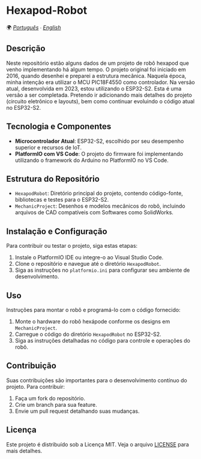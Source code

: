 # Hexapod-Robot

🌍 *[Português](README.md) ∙ [English](README_en.md)*

## Descrição
Neste repositório estão alguns dados de um projeto de robô hexapod que venho implementando há algum tempo. O projeto original foi iniciado em 2016, quando desenhei e preparei a estrutura mecânica. Naquela época, minha intenção era utilizar o MCU PIC18F4550 como controlador. Na versão atual, desenvolvida em 2023, estou utilizando o ESP32-S2. Esta é uma versão a ser completada. Pretendo ir adicionando mais detalhes do projeto (circuito eletrônico e layouts), bem como continuar evoluindo o código atual no ESP32-S2.

## Tecnologia e Componentes
- **Microcontrolador Atual**: ESP32-S2, escolhido por seu desempenho superior e recursos de IoT.
- **PlatformIO com VS Code**: O projeto do firmware foi implementando utilizando o framework do Arduino no PlatformIO no VS Code.

## Estrutura do Repositório
- `HexapodRobot`: Diretório principal do projeto, contendo código-fonte, bibliotecas e testes para o ESP32-S2.
- `MechanicProject`: Desenhos e modelos mecânicos do robô, incluindo arquivos de CAD compatíveis com Softwares como SolidWorks.

## Instalação e Configuração
Para contribuir ou testar o projeto, siga estas etapas:
1. Instale o PlatformIO IDE ou integre-o ao Visual Studio Code.
2. Clone o repositório e navegue até o diretório `HexapodRobot`.
3. Siga as instruções no `platformio.ini` para configurar seu ambiente de desenvolvimento.

## Uso
Instruções para montar o robô e programá-lo com o código fornecido:
1. Monte o hardware do robô hexápode conforme os designs em `MechanicProject`.
2. Carregue o código do diretório `HexapodRobot` no ESP32-S2.
3. Siga as instruções detalhadas no código para controle e operações do robô.

## Contribuição
Suas contribuições são importantes para o desenvolvimento contínuo do projeto. Para contribuir:
1. Faça um fork do repositório.
2. Crie um branch para sua feature.
3. Envie um pull request detalhando suas mudanças.

## Licença
Este projeto é distribuído sob a Licença MIT. Veja o arquivo [LICENSE](LICENSE) para mais detalhes.

